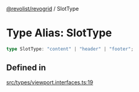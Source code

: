 [@revolist/revogrid](README.md) / SlotType

# Type Alias: SlotType

```ts
type SlotType: "content" | "header" | "footer";
```

## Defined in

[src/types/viewport.interfaces.ts:19](https://github.com/revolist/revogrid/blob/e9570f9d5c0f862a9433b930661de46c89a93bd7/src/types/viewport.interfaces.ts#L19)

